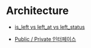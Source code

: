 # Architecture

- [is_left vs left_at vs left_status](https://jojoldu.tistory.com/577)

- [Public / Private 인터페이스](https://jojoldu.tistory.com/588)
